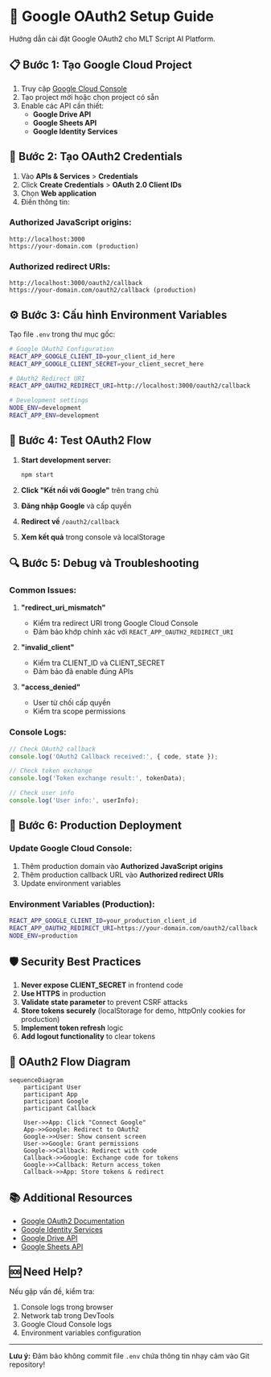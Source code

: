 # 🔐 Google OAuth2 Setup Guide

Hướng dẫn cài đặt Google OAuth2 cho MLT Script AI Platform.

## 📋 **Bước 1: Tạo Google Cloud Project**

1. Truy cập [Google Cloud Console](https://console.cloud.google.com/)
2. Tạo project mới hoặc chọn project có sẵn
3. Enable các API cần thiết:
   - **Google Drive API**
   - **Google Sheets API**
   - **Google Identity Services**

## 🔑 **Bước 2: Tạo OAuth2 Credentials**

1. Vào **APIs & Services** > **Credentials**
2. Click **Create Credentials** > **OAuth 2.0 Client IDs**
3. Chọn **Web application**
4. Điền thông tin:

### **Authorized JavaScript origins:**
```
http://localhost:3000
https://your-domain.com (production)
```

### **Authorized redirect URIs:**
```
http://localhost:3000/oauth2/callback
https://your-domain.com/oauth2/callback (production)
```

## ⚙️ **Bước 3: Cấu hình Environment Variables**

Tạo file `.env` trong thư mục gốc:

```bash
# Google OAuth2 Configuration
REACT_APP_GOOGLE_CLIENT_ID=your_client_id_here
REACT_APP_GOOGLE_CLIENT_SECRET=your_client_secret_here

# OAuth2 Redirect URI
REACT_APP_OAUTH2_REDIRECT_URI=http://localhost:3000/oauth2/callback

# Development settings
NODE_ENV=development
REACT_APP_ENV=development
```

## 🚀 **Bước 4: Test OAuth2 Flow**

1. **Start development server:**
   ```bash
   npm start
   ```

2. **Click "Kết nối với Google"** trên trang chủ
3. **Đăng nhập Google** và cấp quyền
4. **Redirect về** `/oauth2/callback`
5. **Xem kết quả** trong console và localStorage

## 🔍 **Bước 5: Debug và Troubleshooting**

### **Common Issues:**

1. **"redirect_uri_mismatch"**
   - Kiểm tra redirect URI trong Google Cloud Console
   - Đảm bảo khớp chính xác với `REACT_APP_OAUTH2_REDIRECT_URI`

2. **"invalid_client"**
   - Kiểm tra CLIENT_ID và CLIENT_SECRET
   - Đảm bảo đã enable đúng APIs

3. **"access_denied"**
   - User từ chối cấp quyền
   - Kiểm tra scope permissions

### **Console Logs:**
```javascript
// Check OAuth2 callback
console.log('OAuth2 Callback received:', { code, state });

// Check token exchange
console.log('Token exchange result:', tokenData);

// Check user info
console.log('User info:', userInfo);
```

## 📱 **Bước 6: Production Deployment**

### **Update Google Cloud Console:**
1. Thêm production domain vào **Authorized JavaScript origins**
2. Thêm production callback URL vào **Authorized redirect URIs**
3. Update environment variables

### **Environment Variables (Production):**
```bash
REACT_APP_GOOGLE_CLIENT_ID=your_production_client_id
REACT_APP_OAUTH2_REDIRECT_URI=https://your-domain.com/oauth2/callback
NODE_ENV=production
```

## 🛡️ **Security Best Practices**

1. **Never expose CLIENT_SECRET** in frontend code
2. **Use HTTPS** in production
3. **Validate state parameter** to prevent CSRF attacks
4. **Store tokens securely** (localStorage for demo, httpOnly cookies for production)
5. **Implement token refresh** logic
6. **Add logout functionality** to clear tokens

## 🔄 **OAuth2 Flow Diagram**

```mermaid
sequenceDiagram
    participant User
    participant App
    participant Google
    participant Callback

    User->>App: Click "Connect Google"
    App->>Google: Redirect to OAuth2
    Google->>User: Show consent screen
    User->>Google: Grant permissions
    Google->>Callback: Redirect with code
    Callback->>Google: Exchange code for tokens
    Google->>Callback: Return access_token
    Callback->>App: Store tokens & redirect
```

## 📚 **Additional Resources**

- [Google OAuth2 Documentation](https://developers.google.com/identity/protocols/oauth2)
- [Google Identity Services](https://developers.google.com/identity/gsi/web)
- [Google Drive API](https://developers.google.com/drive/api)
- [Google Sheets API](https://developers.google.com/sheets/api)

## 🆘 **Need Help?**

Nếu gặp vấn đề, kiểm tra:
1. Console logs trong browser
2. Network tab trong DevTools
3. Google Cloud Console logs
4. Environment variables configuration

---

**Lưu ý:** Đảm bảo không commit file `.env` chứa thông tin nhạy cảm vào Git repository!
